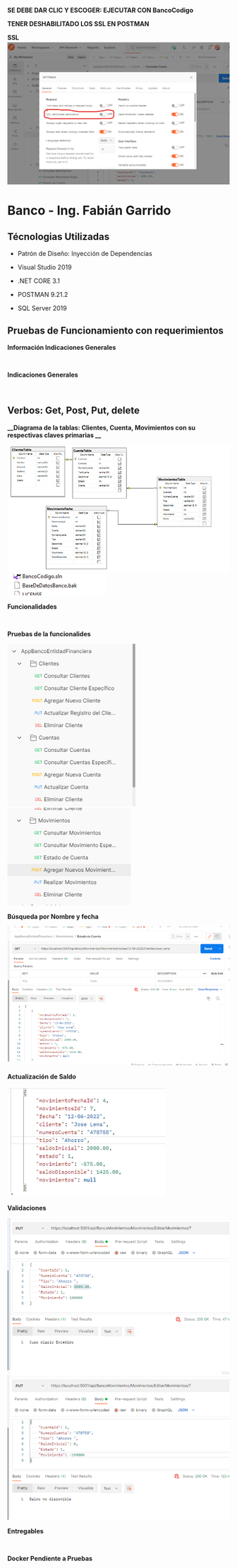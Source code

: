 
**SE DEBE DAR CLIC Y ESCOGER: EJECUTAR CON BancoCodigo**


**TENER DESHABILITADO LOS SSL EN POSTMAN**


**__SSL__**
<img src="BancoEntityFramework/ImagenesReadme/SSL.png" alt=""/>



# Banco - Ing. Fabián Garrido

## Técnologias Utilizadas 

- Patrón de Diseño: Inyección de Dependencias


- Visual Studio 2019


- .NET CORE 3.1


- POSTMAN 9.21.2


- SQL Server 2019


## Pruebas de Funcionamiento con requerimientos


**__Información Indicaciones Generales__**


<img src="BancoEntityFrameworkBancoEntityFramework/ImagenesReadme/infoIndicaciones.png" alt=""/>


**__Indicaciones Generales__**


<img src="BancoEntityFrameworkBancoEntityFramework/ImagenesReadme/indicacionesGenerales.png" alt=""/>



## Verbos: Get, Post, Put, delete 



**__Diagrama de la tablas: Clientes, Cuenta, Movimientos con su respectivas claves primarias __**



<img src="BancoEntityFramework/ImagenesReadme/diagram.png" alt=""/>



<img src="BancoEntityFramework/ImagenesReadme/base.png" alt=""/>


**__Funcionalidades__**



<img src="BancoEntityFramework/ImagenesReadme/funcionalidades.png" alt=""/>




**__Pruebas de la funcionalides__**





<img src="BancoEntityFramework/ImagenesReadme/postmanUno.png" alt=""/>




<img src="BancoEntityFramework/ImagenesReadme/postmanDos.png" alt=""/>




**__Búsqueda por Nombre y fecha__**



<img src="BancoEntityFramework/ImagenesReadme/busquedaPorFechayNombre.png" alt=""/>



**__Actualización de Saldo__**



<img src="BancoEntityFramework/ImagenesReadme/actualizarSaldo.png" alt=""/>




**__Validaciones__**



<img src="BancoEntityFramework/ImagenesReadme/validacionesUno.png" alt=""/>




<img src="BancoEntityFramework/ImagenesReadme/validacionesDos.png" alt=""/>


**__Entregables__**




<img src="BancoEntityFramework/ImagenesReadme/entregables.png" alt=""/>





**__Docker Pendiente a Pruebas__**



<img src="BancoEntityFramework/ImagenesReadme/dockerUno.png" alt=""/>




<img src="BancoEntityFramework/ImagenesReadme/dockerDos.png" alt=""/>




